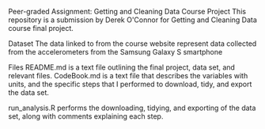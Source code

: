 Peer-graded Assignment: Getting and Cleaning Data Course Project
This repository is a submission by Derek O'Connor for Getting and Cleaning Data course final project. 

Dataset
The data linked to from the course website represent data collected from the accelerometers from the Samsung Galaxy S smartphone

Files
README.md is a text file outlining the final project, data set, and relevant files.
CodeBook.md is a text file that describes the variables with units, and the specific steps that I performed to download, tidy, and export the data set. 

run_analysis.R performs the downloading, tidying, and exporting of the data set, along with comments explaining each step. 
